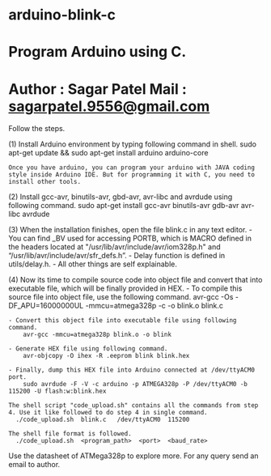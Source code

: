 arduino-blink-c
===================================
Program Arduino using C.
===================================
Author  : Sagar Patel
Mail    : sagarpatel.9556@gmail.com
===================================

Follow the steps.

(1) Install Arduino environment by typing following command in shell.
      sudo apt-get update && sudo apt-get install arduino arduino-core  

    Once you have arduino, you can program your arduino with JAVA coding style inside Arduino IDE. But for programming it with C, you need to install other tools.

(2) Install gcc-avr, binutils-avr, gbd-avr, avr-libc and avrdude using following command.
      sudo apt-get install gcc-avr binutils-avr gdb-avr avr-libc avrdude
      
(3) When the installation finishes, open the file blink.c in any text editor.
    - You can find _BV used for accessing PORTB, which is MACRO defined in the headers located at "/usr/lib/avr/include/avr/iom328p.h" and “/usr/lib/avr/include/avr/sfr_defs.h”.
    - Delay function is defined in utils/delay.h.
    - All other things are self explainable.
  
(4) Now its time to compile source code into object file and convert that into executable file, which will be finally provided in HEX. 
    - To compile this source file into object file, use the following command.
        avr-gcc -Os -DF_APU=16000000UL -mmcu=atmega328p -c -o blink.o blink.c
    
    - Convert this object file into executable file using following command.
        avr-gcc -mmcu=atmega328p blink.o -o blink
        
    - Generate HEX file using following command.
        avr-objcopy -O ihex -R .eeprom blink blink.hex
        
    - Finally, dump this HEX file into Arduino connected at /dev/ttyACM0 port.
        sudo avrdude -F -V -c arduino -p ATMEGA328p -P /dev/ttyACM0 -b 115200 -U flash:w:blink.hex
    
    The shell script "code_upload.sh" contains all the commands from step 4. Use it like followed to do step 4 in single command.
      ./code_upload.sh  blink.c   /dev/ttyACM0  115200
    
    The shell file format is followed.
      ./code_upload.sh  <program_path>  <port>  <baud_rate>

Use the datasheet of ATMega328p to explore more.
For any query send an email to author.
